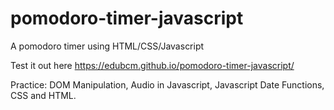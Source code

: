 # pomodoro-timer-javascript
A pomodoro timer using HTML/CSS/Javascript

Test it out here https://edubcm.github.io/pomodoro-timer-javascript/

Practice: DOM Manipulation, Audio in Javascript, Javascript Date Functions, CSS and HTML.
